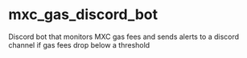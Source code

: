 # mxc_gas_discord_bot
Discord bot that monitors MXC gas fees and sends alerts to a discord channel if gas fees drop below a threshold
